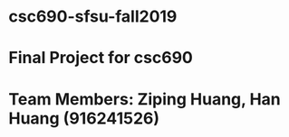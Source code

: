 # csc690-sfsu-fall2019
# Final Project for csc690 
# Team Members: Ziping Huang, Han Huang (916241526)
